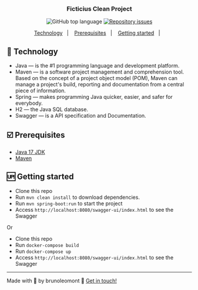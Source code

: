 <h3 align="center">
  Ficticius Clean Project
</h3>
<p align="center">
  <img alt="GitHub top language" src="https://img.shields.io/github/languages/top/brunoleomont/ficticius-clean.svg">
  
  <a href="https://github.com/brunoleomont/ficticius-clean/issues">
    <img alt="Repository issues" src="https://img.shields.io/github/issues/brunoleomont/ficticius-clean.svg">
  </a>
</p>

<p align="center">
  <a href="#rocket-technology">Technology</a>&nbsp;&nbsp;&nbsp;|&nbsp;&nbsp;&nbsp;
  <a href="#ballot_box_with_check-prerequisites">Prerequisites</a>&nbsp;&nbsp;&nbsp;|&nbsp;&nbsp;&nbsp;
  <a href="#up-getting-started">Getting started</a>&nbsp;&nbsp;&nbsp;|&nbsp;&nbsp;&nbsp;
</p>

## [](#technology):rocket: Technology
-  Java — is the #1 programming language and development platform.
-  Maven — is a software project management and comprehension tool. Based on the concept of a project object model (POM), Maven can manage a project's build, reporting and documentation from a central piece of information.
-  Spring — makes programming Java quicker, easier, and safer for everybody.
-  H2 — the Java SQL database.
-  Swagger — is a API specification and Documentation.

## [](#prerequisites):ballot_box_with_check: Prerequisites
-   [Java 17 JDK](https://www.oracle.com/java/technologies/javase/jdk17-archive-downloads.html)
-   [Maven](https://maven.apache.org/download.cgi)

## [](#getting-started):up: Getting started

-  Clone this repo
-  Run `mvn clean install` to download dependencies.
-  Run `mvn spring-boot:run` to start the project
-  Access `http://localhost:8080/swagger-ui/index.html` to see the Swagger

Or

-  Clone this repo
-  Run `docker-compose build`
-  Run `docker-compose up`
-  Access `http://localhost:8080/swagger-ui/index.html` to see the Swagger

----------

Made with :blue_heart: by brunoleomont  👋  [Get in touch!](https://www.linkedin.com/in/brunoleomont/)
